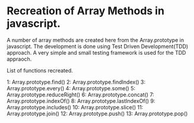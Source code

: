 # Recreation of Array Methods in javascript.

A number of array methods are created here from the Array.prototype in javascript. The development is done using Test Driven Development(TDD) approach. A very simple and small testing framework is used for the TDD appraoch. 

List of functions recreated.

1: Array.prototype.find()
2: Array.prototype.findIndex()
3: Array.prototype.every()
4: Array.prototype.some()
5: Array.prototype.reduceRight()
6: Array.prototype.concat()
7: Array.prototype.indexOf()
8: Array.prototype.lastIndexOf()
9: Array.prototype.includes()
10: Array.prototype.slice()
11: Array.prototype.join()
12: Array.prototype.push()
13: Array.prototype.pop()